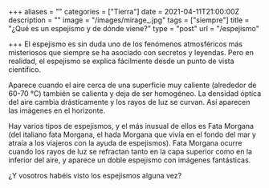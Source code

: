 +++
aliases = ""
categories = ["Tierra"]
date = 2021-04-11T21:00:00Z
description = ""
image = "/images/mirage_.jpg"
tags = ["siempre"]
title = "¿Qué es un espejismo y de dónde viene?"
type = "post"
url = "/espejismo"

+++
El espejismo es sin duda uno de los fenómenos atmosféricos más misteriosos que siempre se ha asociado con secretos y leyendas. Pero en realidad, el espejismo se explica fácilmente desde un punto de vista científico.  
  
Aparece cuando el aire cerca de una superficie muy caliente (alrededor de 60-70 °C) también se calienta y deja de ser homogéneo. La densidad óptica del aire cambia drásticamente y los rayos de luz se curvan. Así aparecen las imágenes en el horizonte.  
  
Hay varios tipos de espejismos, y el más inusual de ellos es Fata Morgana (del italiano fata Morgana, el hada Morgana que vivía en el fondo del mar y atraía a los viajeros con la ayuda de espejismos). Fata Morgana ocurre cuando los rayos de luz se refractan tanto en la capa superior como en la inferior del aire, y aparece un doble espejismo con imágenes fantásticas.  
  
¿Y vosotros habéis visto los espejismos alguna vez?
